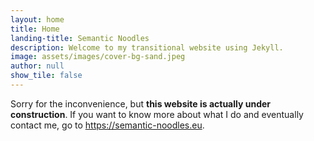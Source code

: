 ```yaml
---
layout: home
title: Home
landing-title: Semantic Noodles
description: Welcome to my transitional website using Jekyll. 
image: assets/images/cover-bg-sand.jpeg
author: null
show_tile: false
---
```


Sorry for the inconvenience, but **this website is actually under construction**. If you want to know more about what I do and eventually contact me, go to <a href='https://semantic-noodles.eu' target='_blank' class='url'>https://semantic-noodles.eu</a>.